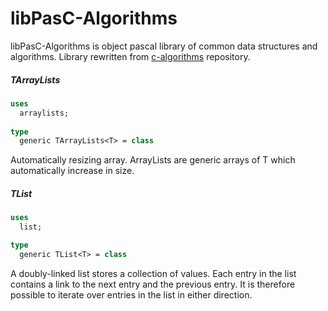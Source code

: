 libPasC-Algorithms
==========
libPasC-Algorithms is object pascal library of common data structures and algorithms. Library rewritten from [c-algorithms](https://github.com/fragglet/c-algorithms) repository. 

##### TArrayLists

```pascal
uses
  arraylists;
  
type
  generic TArrayLists<T> = class
```

Automatically resizing array. ArrayLists are generic arrays of T which automatically increase in size.

##### TList

```pascal
uses
  list;

type
  generic TList<T> = class
```

A doubly-linked list stores a collection of values. Each entry in the list contains a link to the next entry and the previous entry. It is therefore possible to iterate over entries in the list in either direction.